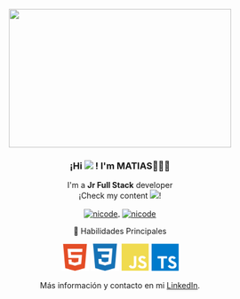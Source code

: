 <p align="center" width="300">
<img align="center" width="400" height="250" src="https://portfoliomatiastorres.netlify.app/images/SARPADA.jpg" />
   <h3 align="center">¡Hi <img src="https://raw.githubusercontent.com/MartinHeinz/MartinHeinz/master/wave.gif" width="30px"> ! I'm MATIAS👨🏻‍💻</h3>
</p>
<p align="center">I'm a <strong>Jr Full Stack</strong> developer<br />¡Check my content <img src="https://catalogo.niderasemillas.com.ar/img/gif-manito-1.gif" width="25px">!</p>
<p align="center">
   <a href="https://www.linkedin.com/in/diego-matias-torres-/" target="blank" style='margin-right:4px'>
    <img align="center" src="https://cliply.co/wp-content/uploads/2021/02/372102050_LINKEDIN_ICON_TRANSPARENT_1080.gif" alt="nicode" height="60px" width="60px" />
  </a>
  <a href="https://www.instagram.com/matiiias_torresok_/" target="blank">
    <img align="center" src="https://static.wixstatic.com/media/4dd876_359acb2ae9fd454fa14ce3928b1deb97~mv2.gif" alt="nicode" height="60px" width="60px" />
  </a>
</p>



<p align="center"> 🧰 Habilidades Principales </p>

<p align="center"> <img src="https://github.com/devicons/devicon/blob/master/icons/html5/html5-plain.svg" alt="HTML5 Logo" width="50" height="50"> 

   <img src="https://github.com/devicons/devicon/blob/master/icons/css3/css3-plain.svg" alt="SASS Logo" width="50" height="50">
  <img src="https://github.com/devicons/devicon/blob/master/icons/javascript/javascript-plain.svg" alt="JavaScript Logo" width="50" height="50"> 
  <img src="https://github.com/devicons/devicon/blob/master/icons/typescript/typescript-plain.svg" alt="TypeScript Logo" width="50" height="50"> 
 </p>


<p align="center"> Más información y contacto en mi <a href="https://www.linkedin.com/in/diego-matias-torres-/">LinkedIn<a>.  </p>


